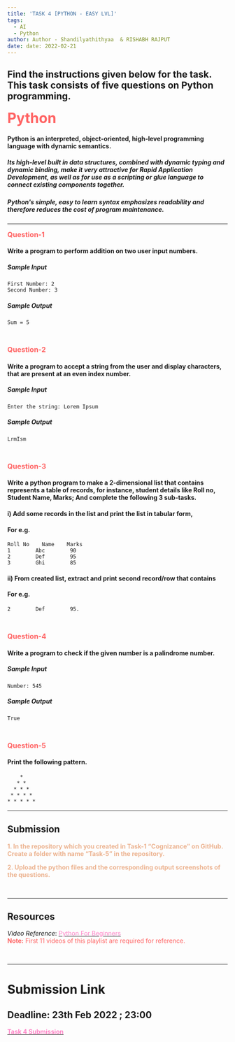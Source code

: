 ```yaml
---
title: 'TASK 4 [PYTHON - EASY LVL]'
tags:
  - AI
  - Python
author: Author - Shandilyathithyaa  & RISHABH RAJPUT
date: date: 2022-02-21
---
```


## Find the instructions given below for the task. This task consists of five questions on Python programming.

<b><span style="color: #FF6363; font-size: 2rem;">Python</style></b>

#### Python is an interpreted, object-oriented, high-level programming language with dynamic semantics. 

##### Its high-level built in data structures, combined with dynamic typing and dynamic binding, make it very attractive for Rapid Application Development, as well as for use as a scripting or glue language to connect existing components together. 

##### Python's simple, easy to learn syntax emphasizes readability and therefore reduces the cost of program maintenance. 
<hr>

**<span style="color: #FF6363; font-size: 1rem;">Question-1</span>**

#### Write a program to perform addition on two user input numbers.
##### Sample Input
```
First Number: 2
Second Number: 3
```
##### Sample Output
```
Sum = 5
```
<br>

**<span style="color: #FF6363; font-size: 1rem;">Question-2</span>**
#### Write a program to accept a string from the user and display characters, that are present at an even index number.
##### Sample Input
```
Enter the string: Lorem Ipsum
```
##### Sample Output
```
LrmIsm
```
<br>

**<span style="color: #FF6363; font-size: 1rem;">Question-3</span>**
#### Write a python program to make a 2-dimensional list that contains represents a table of records, for instance, student details like Roll no, Student Name, Marks; And complete the following 3 sub-tasks. 
#### i) Add some records in the list and print the list in tabular form,
#### For e.g.
```
Roll No    Name    Marks
1        Abc        90
2        Def        95
3        Ghi        85
```
#### ii) From created list, extract and print second record/row that contains 
#### For e.g.
```
2        Def        95.
```

<br>

**<span style="color: #FF6363; font-size: 1rem;">Question-4</span>**
#### Write a program to check if the given number is a palindrome number.
##### Sample Input
```
Number: 545

```
##### Sample Output
```
True

```
<br>

**<span style="color: #FF6363; font-size: 1rem;">Question-5</span>**
#### Print the following pattern.

```
    *
   * * 
  * * *
 * * * *
* * * * *

```
<hr>

## Submission
<span style="color: #ECB390; font-weight: bold;">1. In the repository which you created in Task-1 “Cognizance” on GitHub. Create a folder with name “Task-5” in the repository.</span> <br> 
 
<span style="color: #ECB390; font-weight: bold;">2. Upload the python files and the corresponding output screenshots of the questions.</span>

<br>
<hr>

## Resources

*Video Reference*: [<span style="color: #FE83C6">Python For Beginners</span>](https://www.youtube.com/watch?v=_uQrJ0TkZlc&list=PLTjRvDozrdlxj5wgH4qkvwSOdHLOCx10f)
<br>
<span style="color: #FF6363"> **Note:** First 11 videos of this playlist are required for reference. </span>

<br>

<hr>

# Submission Link
## Deadline: <b>  23th Feb 2022 ; 23:00 </b>
[<b><span style="color: #FE83C6">Task 4 Submission</b></span>](https://forms.gle/zsskRv14bTUrvY8Y6)

<br>